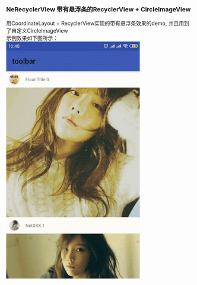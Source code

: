 ### NeRecyclerView 带有悬浮条的RecyclerView + CircleImageView
用CoordinateLayout + RecyclerView实现的带有悬浮条效果的demo, 并且用到了自定义CircleImageView  
示例效果如下图所示：  
![image](http://github.com/tianyalu/NeRecyclerView/blob/master/show/show.gif)
